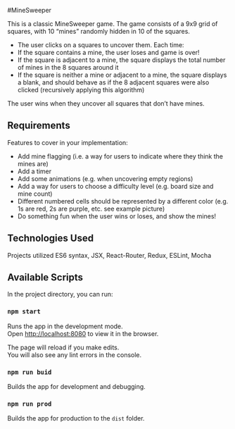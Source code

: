 #MineSweeper

This is a classic MineSweeper game. The game consists of a 9x9 grid of squares, with 10 “mines” randomly hidden in 10 of the squares. 
- The user clicks on a squares to uncover them. Each time:
- If the square contains a mine, the user loses and game is over!
- If the square is adjacent to a mine, the square displays the total number of mines in the 8 squares around it
- If the square is neither a mine or adjacent to a mine, the square displays a blank, and should behave as if the 8 adjacent squares were also clicked (recursively applying this algorithm)

The user wins when they uncover all squares that don’t have mines.


## Requirements
Features to cover in your implementation:

- Add mine flagging (i.e. a way for users to indicate where they think the mines are)
- Add a timer
- Add some animations (e.g. when uncovering empty regions)
- Add a way for users to choose a difficulty level (e.g. board size and mine count)
- Different numbered cells should be represented by a different color (e.g. 1s are red, 2s are purple, etc. see example picture)
- Do something fun when the user wins or loses, and show the mines!


## Technologies Used

Projects utilized ES6 syntax, JSX, React-Router, Redux, ESLint, Mocha

## Available Scripts

In the project directory, you can run:

### `npm start`

Runs the app in the development mode.<br>
Open [http://localhost:8080](http://localhost:8080) to view it in the browser.

The page will reload if you make edits.<br>
You will also see any lint errors in the console.

### `npm run buid`

Builds the app for development and debugging.<br>

### `npm run prod`

Builds the app for production to the `dist` folder.<br>

